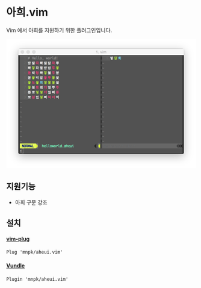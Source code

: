 # 아희.vim

Vim 에서 아희를 지원하기 위한 플러그인입니다.

![](https://raw.githubusercontent.com/mnpk/aheui.vim/master/aheui.vim.png)

## 지원기능
- 아희 구문 강조

## 설치
#### [vim-plug](https://github.com/junegunn/vim-plug)
```
Plug 'mnpk/aheui.vim'
```

#### [Vundle](https://github.com/gmarik/vundle)
```
Plugin 'mnpk/aheui.vim'
```
